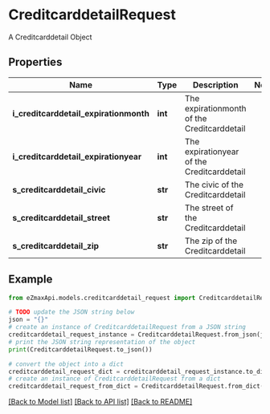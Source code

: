 # CreditcarddetailRequest

A Creditcarddetail Object

## Properties

Name | Type | Description | Notes
------------ | ------------- | ------------- | -------------
**i_creditcarddetail_expirationmonth** | **int** | The expirationmonth of the Creditcarddetail | 
**i_creditcarddetail_expirationyear** | **int** | The expirationyear of the Creditcarddetail | 
**s_creditcarddetail_civic** | **str** | The civic of the Creditcarddetail | 
**s_creditcarddetail_street** | **str** | The street of the Creditcarddetail | 
**s_creditcarddetail_zip** | **str** | The zip of the Creditcarddetail | 

## Example

```python
from eZmaxApi.models.creditcarddetail_request import CreditcarddetailRequest

# TODO update the JSON string below
json = "{}"
# create an instance of CreditcarddetailRequest from a JSON string
creditcarddetail_request_instance = CreditcarddetailRequest.from_json(json)
# print the JSON string representation of the object
print(CreditcarddetailRequest.to_json())

# convert the object into a dict
creditcarddetail_request_dict = creditcarddetail_request_instance.to_dict()
# create an instance of CreditcarddetailRequest from a dict
creditcarddetail_request_from_dict = CreditcarddetailRequest.from_dict(creditcarddetail_request_dict)
```
[[Back to Model list]](../README.md#documentation-for-models) [[Back to API list]](../README.md#documentation-for-api-endpoints) [[Back to README]](../README.md)


